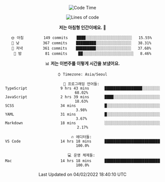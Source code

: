 <div align='center'>
 
<!--START_SECTION:waka-->
![Code Time](http://img.shields.io/badge/Code%20Time-1%2C159%20hrs%201%20min-blue)

![Lines of code](https://img.shields.io/badge/%EC%A0%80%EB%8A%94%20%EC%97%AC%ED%83%9C%EA%B9%8C%EC%A7%80%20-59%20Thousand%20%EC%A4%84%EC%9D%98%20%EC%BD%94%EB%93%9C%EB%A5%BC%20%EC%9E%91%EC%84%B1%ED%96%88%EC%96%B4%EC%9A%94.-blue)

**저는 아침형 인간이에요. 🐤** 

```text
🌞 아침         149 commits    ████░░░░░░░░░░░░░░░░░░░░░   15.55% 
🌆 낮　         367 commits    █████████░░░░░░░░░░░░░░░░   38.31% 
🌃 저녁         361 commits    █████████░░░░░░░░░░░░░░░░   37.68% 
🌙 밤　         81 commits     ██░░░░░░░░░░░░░░░░░░░░░░░   8.46%

```


📊 **저는 이번주를 이렇게 시간을 보냈어요.** 

```text
⌚︎ Timezone: Asia/Seoul

💬 프로그래밍 언어들: 
TypeScript               9 hrs 43 mins       █████████████████░░░░░░░░   68.02% 
JavaScript               2 hrs 39 mins       ████░░░░░░░░░░░░░░░░░░░░░   18.63% 
SCSS                     34 mins             █░░░░░░░░░░░░░░░░░░░░░░░░   3.98% 
YAML                     31 mins             █░░░░░░░░░░░░░░░░░░░░░░░░   3.67% 
Markdown                 18 mins             ░░░░░░░░░░░░░░░░░░░░░░░░░   2.17%

🔥 에디터들: 
VS Code                  14 hrs 18 mins      █████████████████████████   100.0%

💻 운영 체제들: 
Mac                      14 hrs 18 mins      █████████████████████████   100.0%

```


 Last Updated on 04/02/2022 18:40:10 UTC
<!--END_SECTION:waka-->
 </div>
<!---
Emewjin/Emewjin is a ✨ special ✨ repository because its `README.md` (this file) appears on your GitHub profile.
You can click the Preview link to take a look at your changes.
--->
